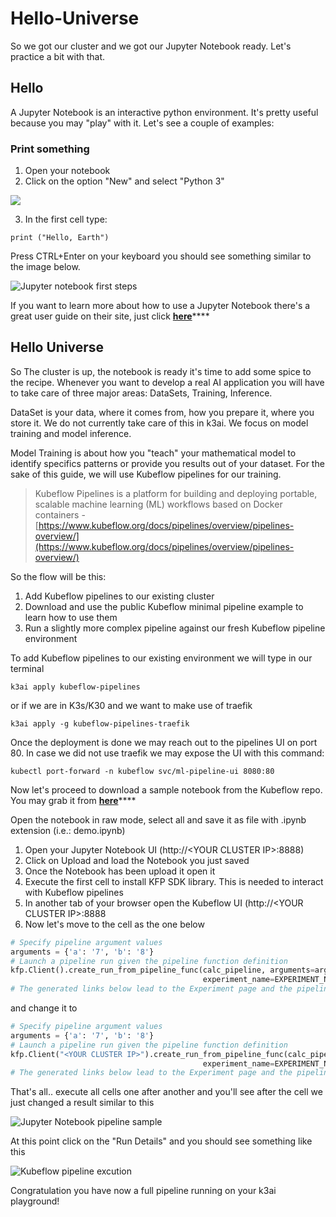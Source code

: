 # Hello-Universe

So we got our cluster and we got our Jupyter Notebook ready. Let's practice a bit with that.

## Hello

A Jupyter Notebook is an interactive python environment. It's pretty useful because you may "play" with it. Let's see a couple of examples:

### Print something

1. Open your notebook
2. Click on the option "New" and select "Python 3"

![](../.gitbook/assets/jupyter2.png)

3. In the first cell type:

```text
print ("Hello, Earth")
```

Press CTRL+Enter on your keyboard you should see something similar to the image below.

![Jupyter notebook first steps](../.gitbook/assets/jupyter3.png)

If you want to learn more about how to use a Jupyter Notebook there's a great user guide on their site, just click [**here**](https://jupyter-notebook.readthedocs.io/en/stable/examples/Notebook/Notebook%20Basics.html)\*\*\*\*

## Hello Universe

So The cluster is up, the notebook is ready it's time to add some spice to the recipe.  Whenever you want to develop a real AI application you will have to take care of three major areas: DataSets, Training, Inference.

DataSet is your data, where it comes from, how you prepare it, where you store it. We do not currently take care of this in k3ai. We focus on model training and model inference.

Model Training is about how you "teach" your mathematical model to identify specifics patterns or provide you results out of your dataset. For the sake of this guide, we will use Kubeflow pipelines for our training.

> Kubeflow Pipelines is a platform for building and deploying portable, scalable machine learning \(ML\) workflows based on Docker containers - [https://www.kubeflow.org/docs/pipelines/overview/pipelines-overview/](https://www.kubeflow.org/docs/pipelines/overview/pipelines-overview/)

So the flow will be this:

1. Add Kubeflow pipelines to our existing cluster
2. Download and use the public Kubeflow minimal pipeline example to learn how to use them
3. Run a slightly more complex pipeline against our fresh Kubeflow pipeline environment

To add Kubeflow pipelines to our existing environment we will type in our terminal

```text
k3ai apply kubeflow-pipelines
```

or if we are in K3s/K30 and we want to make use of traefik

```text
k3ai apply -g kubeflow-pipelines-traefik
```

Once the deployment is done we may reach out to the pipelines UI on port 80. In case we did not use traefik we may expose the UI with this command:

```text
kubectl port-forward -n kubeflow svc/ml-pipeline-ui 8080:80
```

Now let's proceed to download a sample notebook from the Kubeflow repo.  You may grab it from [**here**](https://github.com/kubeflow/examples/tree/master/pipelines/simple-notebook-pipeline)\*\*\*\*

Open the notebook in raw mode, select all and save it as file with .ipynb  extension \(i.e.: demo.ipynb\)

1. Open your Jupyter Notebook UI \(http://&lt;YOUR CLUSTER IP&gt;:8888\)
2. Click on Upload and load the Notebook you just saved
3. Once the Notebook has been upload it open it
4. Execute the first cell to install KFP SDK library. This is needed to interact with Kubeflow pipelines
5. In another tab of your browser open the Kubeflow UI \(http://&lt;YOUR CLUSTER IP&gt;:8888
6. Now let's move to the cell as the one below

```python
# Specify pipeline argument values
arguments = {'a': '7', 'b': '8'}
# Launch a pipeline run given the pipeline function definition
kfp.Client().create_run_from_pipeline_func(calc_pipeline, arguments=arguments, 
                                           experiment_name=EXPERIMENT_NAME)
# The generated links below lead to the Experiment page and the pipeline run...
```

and change it to

```python
# Specify pipeline argument values
arguments = {'a': '7', 'b': '8'}
# Launch a pipeline run given the pipeline function definition
kfp.Client("<YOUR CLUSTER IP>").create_run_from_pipeline_func(calc_pipeline, arguments=arguments, 
                                           experiment_name=EXPERIMENT_NAME)
# The generated links below lead to the Experiment page and the pipeline run...
```

That's all.. execute all cells one after another and you'll see after the cell we just changed a result similar to this

![Jupyter Notebook pipeline sample](../.gitbook/assets/kf1.png)

At this point click on the "Run Details" and you should see something like this

![Kubeflow pipeline excution](../.gitbook/assets/kf2.png)

Congratulation you have now a full pipeline running on your k3ai playground!

